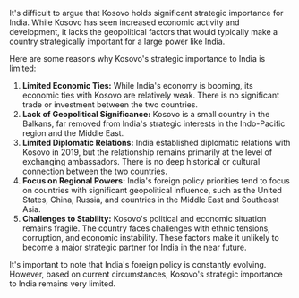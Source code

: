It's difficult to argue that Kosovo holds significant strategic importance for India.  While Kosovo has seen increased economic activity and development, it lacks the geopolitical factors that would typically make a country strategically important for a large power like India. 

Here are some reasons why Kosovo's strategic importance to India is limited:

1. **Limited Economic Ties:** While India's economy is booming, its economic ties with Kosovo are relatively weak. There is no significant trade or investment between the two countries.
2. **Lack of Geopolitical Significance:** Kosovo is a small country in the Balkans, far removed from India's strategic interests in the Indo-Pacific region and the Middle East. 
3. **Limited Diplomatic Relations:** India established diplomatic relations with Kosovo in 2019, but the relationship remains primarily at the level of exchanging ambassadors. There is no deep historical or cultural connection between the two countries.
4. **Focus on Regional Powers:** India's foreign policy priorities tend to focus on countries with significant geopolitical influence, such as the United States, China, Russia, and countries in the Middle East and Southeast Asia.
5. **Challenges to Stability:** Kosovo's political and economic situation remains fragile. The country faces challenges with ethnic tensions, corruption, and economic instability. These factors make it unlikely to become a major strategic partner for India in the near future.

It's important to note that India's foreign policy is constantly evolving. However, based on current circumstances, Kosovo's strategic importance to India remains very limited.

